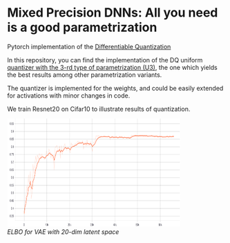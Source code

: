 # Mixed Precision DNNs: All you need is a good parametrization
Pytorch implementation of the [Differentiable Quantization](https://arxiv.org/abs/1905.11452) 

In this repository, you can find the implementation of the DQ uniform [quantizer with the 3-rd type of parametrization (U3)](https://github.com/vovamedentsiy/mpdnn/blob/main/layers/quantizer.py), the one which yields the best results among other parametrization variants. 

The quantizer is implemented for the weights, and could be easily extended for activations with minor changes in code. 

We train Resnet20 on Cifar10 to illustrate results of quantization. 


<p> 
    <img src="https://github.com/vovamedentsiy/mpdnn/blob/main/imgs/Validation_Accuracy.svg" width="400" height ="250" />
    <br>
    <em>ELBO for VAE with 20-dim latent space</em> 
<p\>

